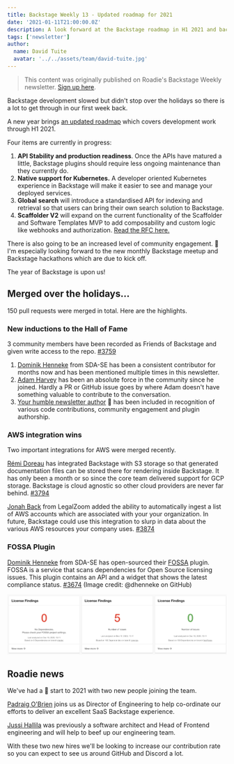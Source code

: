 ```yaml
---
title: Backstage Weekly 13 - Updated roadmap for 2021
date: '2021-01-11T21:00:00.0Z'
description: A look forward at the Backstage roadmap in H1 2021 and backwards to the merges that happened in December.
tags: ['newsletter']
author:
  name: David Tuite
  avatar: '../../assets/team/david-tuite.jpg'
---
```


> This content was originally published on Roadie's Backstage Weekly newsletter. [Sign up here](/backstage-weekly/).

Backstage development slowed but didn't stop over the holidays so there is a lot to get through in our first week back.

A new year brings [an updated roadmap](https://backstage.io/docs/overview/roadmap) which covers development work through H1 2021.

Four items are currently in progress:

1. **API Stability and production readiness**. Once the APIs have matured a little, Backstage plugins should require less ongoing maintenance than they currently do.
2. **Native support for Kubernetes.** A developer oriented Kubernetes experience in Backstage will make it easier to see and manage your deployed services.
3. **Global search** will introduce a standardised API for indexing and retrieval so that users can bring their own search solution to Backstage.
4. **Scaffolder V2** will expand on the current functionality of the Scaffolder and Software Templates MVP to add composability and custom logic like webhooks and authorization. [Read the RFC here.](https://github.com/backstage/backstage/issues/2771)

There is also going to be an increased level of community engagement. 🤗 I'm especially looking forward to the new monthly Backstage meetup and Backstage hackathons which are due to kick off.

The year of Backstage is upon us!

## Merged over the holidays...

150 pull requests were merged in total. Here are the highlights.

### New inductions to the Hall of Fame

3 community members have been recorded as Friends of Backstage and given write access to the repo. [#3759](https://github.com/backstage/backstage/pull/3759)

1. [Dominik Henneke](https://github.com/dhenneke) from SDA-SE has been a consistent contributor for months now and has been mentioned multiple times in this newsletter.
2. [Adam Harvey](https://github.com/adamdmharvey) has been an absolute force in the community since he joined. Hardly a PR or GitHub issue goes by where Adam doesn't have something valuable to contribute to the conversation.
3. [Your humble newsletter author](https://github.com/dtuite) 👋 has been included in recognition of various code contributions, community engagement and plugin authorship.

### AWS integration wins

Two important integrations for AWS were merged recently.

[Rémi Doreau](https://github.com/ayshiff) has integrated Backstage with S3 storage so that generated documentation files can be stored there for rendering inside Backstage. It has only been a month or so since the core team delivered support for GCP storage. Backstage is cloud agnostic so other cloud providers are never far behind. [#3794](https://github.com/backstage/backstage/pull/3794)

[Jonah Back](https://github.com/backjo) from LegalZoom added the ability to automatically ingest a list of AWS accounts which are associated with your your organization. In future, Backstage could use this integration to slurp in data about the various AWS resources your company uses. [#3874](https://github.com/backstage/backstage/pull/3874)

### FOSSA Plugin

[Dominik Henneke](https://github.com/dhenneke) from SDA-SE has open-sourced their [FOSSA](https://fossa.com/) plugin. FOSSA is a service that scans dependencies for Open Source licensing issues. This plugin contains an API and a widget that shows the latest compliance status. [#3674](https://github.com/backstage/backstage/pull/3674)
(Image credit: @dhenneke on GitHub)

![Fossa plugin showing the number of licensising problems a component has](./fossa-plugin.png)

## Roadie news

We've had a 🚀 start to 2021 with two new people joining the team.

[Padraig O'Brien](https://github.com/padraigobrien) joins us as Director of Engineering to help co-ordinate our efforts to deliver an excellent SaaS Backstage experience.

[Jussi Hallila](https://github.com/Xantier) was previously a software architect and Head of Frontend engineering and will help to beef up our engineering team.

With these two new hires we'll be looking to increase our contribution rate so you can expect to see us around GitHub and Discord a lot.

